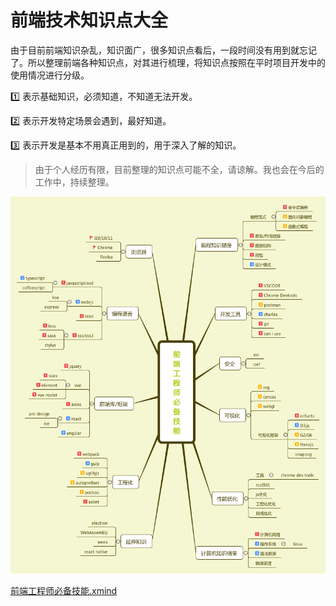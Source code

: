# 前端技术知识点大全

由于目前前端知识杂乱，知识面广，很多知识点看后，一段时间没有用到就忘记了。所以整理前端各种知识点，对其进行梳理，将知识点按照在平时项目开发中的使用情况进行分级。

1️⃣ 表示基础知识，必须知道，不知道无法开发。

2️⃣ 表示开发特定场景会遇到，最好知道。

3️⃣ 表示开发是基本不用真正用到的，用于深入了解的知识。

> 由于个人经历有限，目前整理的知识点可能不全，请谅解。我也会在今后的工作中，持续整理。

![image](./images/all-xmind.png)

[前端工程师必备技能.xmind](./files/前端工程师必备技能.xmind)

